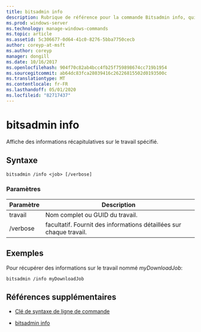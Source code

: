```yaml
---
title: bitsadmin info
description: Rubrique de référence pour la commande Bitsadmin info, qui affiche des informations récapitulatives sur le travail spécifié.
ms.prod: windows-server
ms.technology: manage-windows-commands
ms.topic: article
ms.assetid: 5c306677-0d64-41c0-8276-5bba7750cecb
author: coreyp-at-msft
ms.author: coreyp
manager: dongill
ms.date: 10/16/2017
ms.openlocfilehash: 904f70c82ab4bcc4fb25f759898674cc719b1954
ms.sourcegitcommit: ab64dc83fca28039416c26226815502d0193500c
ms.translationtype: MT
ms.contentlocale: fr-FR
ms.lasthandoff: 05/01/2020
ms.locfileid: "82717437"
---
```

# <a name="bitsadmin-info"></a>bitsadmin info

Affiche des informations récapitulatives sur le travail spécifié.

## <a name="syntax"></a>Syntaxe

```
bitsadmin /info <job> [/verbose]
```

### <a name="parameters"></a>Paramètres

| Paramètre | Description |
| -------------- | -------------- |
| travail | Nom complet ou GUID du travail. |
| /verbose | facultatif. Fournit des informations détaillées sur chaque travail. |

## <a name="examples"></a>Exemples

Pour récupérer des informations sur le travail nommé *myDownloadJob*:

```
bitsadmin /info myDownloadJob
```

## <a name="additional-references"></a>Références supplémentaires

- [Clé de syntaxe de ligne de commande](command-line-syntax-key.md)

- [bitsadmin info](bitsadmin-info.md)
